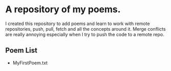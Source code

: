 # A repository of my poems.

I created this repository to add poems and learn to work with
remote repositories, push, pull, fetch and all the concepts around it.
Merge conflicts are really annoying especially when I try to push the code
to a remote repo.

## Poem List
- MyFirstPoem.txt
